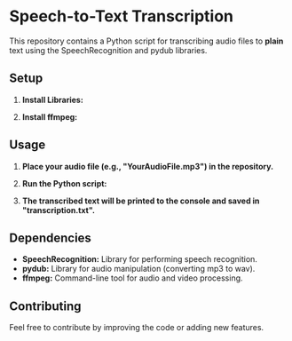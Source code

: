 # Speech-to-Text Transcription

This repository contains a Python script for transcribing audio files to **plain** text using the SpeechRecognition and pydub libraries. 

## Setup

1. **Install Libraries:**
  
2.   **Install ffmpeg:**

## Usage

1. **Place your audio file (e.g., "YourAudioFile.mp3") in the repository.**

2. **Run the Python script:**

3. **The transcribed text will be printed to the console and saved in "transcription.txt".**

## Dependencies

- **SpeechRecognition:** Library for performing speech recognition.
- **pydub:** Library for audio manipulation (converting mp3 to wav).
- **ffmpeg:** Command-line tool for audio and video processing.

## Contributing

Feel free to contribute by improving the code or adding new features.
